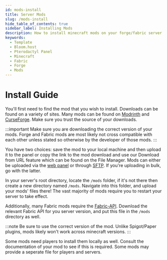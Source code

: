 ```yaml
---
id: mods-install
title: Server Mods
slug: /mods-install
hide_table_of_contents: true
sidebar_label: Installing Mods
description: How to install minecraft mods on your forge/fabric server.
keywords:
  - Template
  - Bloom.host
  - Pterodactyl Panel
  - Minecraft
  - Fabric
  - Forge
  - Mods
---
```

# Install Guide
You'll first need to find the mod that you wish to install. Downloads can be found on a variety of sites. Many mods can be found on [Modrinth](https://modrinth.com/mods) and [CurseForge](https://www.curseforge.com/minecraft/mc-mods). Make sure you trust the source of your downloads.

:::important
Make sure you are downloading the correct version of your mods. Forge and Fabric mods are most likely not cross compatible with each other unless stated so otherwise by the developer of those mods.
:::

You have two choices: save the mod to your local machine and then upload it to the panel or copy the link to the mod download and use our Download from URL feature which can be found on the File Manager. Mods can either be uploaded via the [web panel](https://mc.bloom.host) or through [SFTP](/using_the_panel/sftp.md). If you're uploading in bulk, go with the latter. 

In your server's root directory, locate the `/mods` folder, if it's not there then create a new directory named `/mods`. Navigate into this folder, and upload your mods' files there! The vast majority of mods require you to restart your server to take effect.

Additionally, many Fabric mods require the [Fabric-API](https://www.curseforge.com/minecraft/mc-mods/fabric-api). Download the relevant Fabric API for you server version, and put this file in the `/mods` directory as well.

:::note
Be sure to use the correct version of the mod. Unlike Spigot/Paper plugins, mods likely won't work across minecraft versions.
:::


Some mods need players to install them locally as well. Consult the documentation of your mod to see if this is required. Some mods may provide a seperate file for players and servers.
